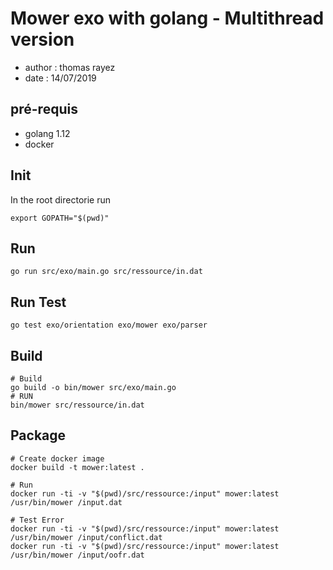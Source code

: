 # Mower exo with golang - Multithread version

* author : thomas rayez
* date : 14/07/2019

## pré-requis 

* golang 1.12
* docker 

## Init

In the root directorie run 

```
export GOPATH="$(pwd)"
```

## Run 

``` 
go run src/exo/main.go src/ressource/in.dat 
```

## Run Test 

```
go test exo/orientation exo/mower exo/parser
```

## Build 

```
# Build
go build -o bin/mower src/exo/main.go
# RUN
bin/mower src/ressource/in.dat
```

## Package

```
# Create docker image
docker build -t mower:latest .

# Run 
docker run -ti -v "$(pwd)/src/ressource:/input" mower:latest /usr/bin/mower /input.dat 

# Test Error
docker run -ti -v "$(pwd)/src/ressource:/input" mower:latest /usr/bin/mower /input/conflict.dat
docker run -ti -v "$(pwd)/src/ressource:/input" mower:latest /usr/bin/mower /input/oofr.dat

```


